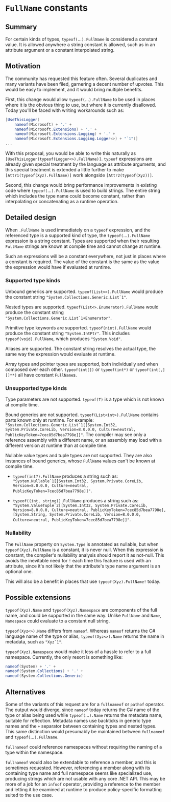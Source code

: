 # `FullName` constants

## Summary

For certain kinds of types, `typeof(`...`).FullName` is considered a constant value. It is allowed anywhere a string constant is allowed, such as in an attribute argument or a constant interpolated string.

## Motivation

The community has requested this feature often. Several duplicates and many variants have been filed, garnering a decent number of upvotes. This would be easy to implement, and it would bring multiple benefits.

First, this change would allow `typeof(`...`).FullName` to be used in places where it is the obvious thing _to_ use, but where it is currently disallowed. Today you'll be faced with writing workarounds such as:

```cs
[UseThisLogger(
    nameof(Microsoft) + '.' +
    nameof(Microsoft.Extensions) + '.' +
    nameof(Microsoft.Extensions.Logging) + '.' +
    nameof(Microsoft.Extensions.Logging.Logger<>) + "`1")]
...
```

With this proposal, you would be able to write this naturally as `[UseThisLogger(typeof(Logger<>).FullName)]`. `typeof` expressions are already given special treatment by the language as attribute arguments, and this special treatment is extended a little further to make `[Attr1(typeof(Xyz).FullName)]` work alongside `[Attr2(typeof(Xyz))]`.

Second, this change would bring performance improvements in existing code where `typeof(`...`).FullName` is used to build strings. The entire string which includes the type name could become constant, rather than interpolating or concatenating as a runtime operation.

## Detailed design

When `.FullName` is used immediately on a `typeof` expression, and the referenced type is a supported kind of type, the `typeof(`...`).FullName` expression is a string constant. Types are supported when their resulting `FullName` strings are known at compile time and cannot change at runtime.

Such an expressions will be a constant everywhere, not just in places where a constant is required. The value of the constant is the same as the value the expression would have if evaluated at runtime.

### Supported type kinds

Unbound generics are supported. `typeof(List<>).FullName` would produce the constant string ``"System.Collections.Generic.List`1"``.

Nested types are supported. `typeof(List<>.Enumerator).FullName` would produce the constant string ``"System.Collections.Generic.List`1+Enumerator"``.

Primitive type keywords are supported. `typeof(nint).FullName` would produce the constant string `"System.IntPtr"`. This includes `typeof(void).FullName`, which produces `"System.Void"`.

Aliases are supported. The constant string resolves the actual type, the same way the expression would evaluate at runtime.

Array types and pointer types are supported, both individually and when composed over each other. `typeof(int[])` or `typeof(int*)` or `typeof(int[,][]**)` all have constant `FullName`s.

### Unsupported type kinds

Type parameters are not supported. `typeof(T)` is a type which is not known at compile time.

Bound generics are not supported. `typeof(List<int>).FullName` contains parts known only at runtime. For example: ``"System.Collections.Generic.List`1[[System.Int32, System.Private.CoreLib, Version=8.0.0.0, Culture=neutral, PublicKeyToken=7cec85d7bea7798e]]"``. The compiler may see only a reference assembly with a different name, or an assembly may load with a different version at runtime than at compile time.

Nullable value types and tuple types are not supported. They are also instances of bound generics, whose `FullName` values can't be known at compile time.

- `typeof(int?).FullName` produces a string such as: ``"System.Nullable`1[[System.Int32, System.Private.CoreLib, Version=8.0.0.0, Culture=neutral, PublicKeyToken=7cec85d7bea7798e]]"``.

- `typeof((int, string)).FullName` produces a string such as: ``"System.ValueTuple`2[[System.Int32, System.Private.CoreLib, Version=8.0.0.0, Culture=neutral, PublicKeyToken=7cec85d7bea7798e],[System.String, System.Private.CoreLib, Version=8.0.0.0, Culture=neutral, PublicKeyToken=7cec85d7bea7798e]]"``.

### Nullability

The `FullName` property on `System.Type` is annotated as nullable, but when `typeof(Xyz).FullName` is a constant, it is never null. When this expression is constant, the compiler's nullability analysis should report it as not-null. This avoids the inevitable need for `!` each time this feature is used with an attribute, since it's not likely that the attribute's type name argument is an optional one.

This will also be a benefit in places that use `typeof(Xyz).FullName!` today.

## Possible extensions

`typeof(Xyz).Name` and `typeof(Xyz).Namespace` are components of the full name, and could be supported in the same way. Unlike `FullName` and `Name`, `Namespace` could evaluate to a constant null string.

`typeof(Xyz<>).Name` differs from `nameof`. Whereas `nameof` returns the C# language name of the type or alias, `typeof(Xyz<>).Name` returns the name in metadata, such as ``"Xyz`1"``.

`typeof(Xyz).Namespace` would make it less of a hassle to refer to a full namespace. Currently, the only resort is something like:

```cs
nameof(System) + '.' +
nameof(System.Collections) + '.' +
nameof(System.Collections.Generic)
```

## Alternatives

Some of the variants of this request are for a `fullnameof` or `pathof` operator. The output would diverge, since `nameof` today returns the C# name of the type or alias being used while `typeof(`...`).Name` returns the metadata name, suitable for reflection. Metadata names use backticks in generic type names and the `+` separator between containing types and nested types. This same distinction would presumably be maintained between `fullnameof` and `typeof(`...`).FullName`.

`fullnameof` could reference namespaces without requiring the naming of a type within the namespace.

`fullnameof` would also be extendable to reference a member, and this is sometimes requested. However, referencing a member along with its containing type name and full namespace seems like specialized use, producing strings which are not usable with any core .NET API. This may be more of a job for an `infoof` operator, providing a reference to the member and letting it be examined at runtime to produce policy-specific formatting suited to the use case.

